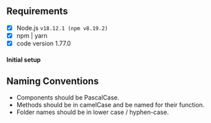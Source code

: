 ## Requirements

- [x] Node.js `v18.12.1 (npm v8.19.2)`
- [x] npm | yarn
- [x] code version 1.77.0

#### Initial setup


## Naming Conventions

- Components should be PascalCase.
- Methods should be in camelCase and be named for their function.
- Folder names should be in lower case / hyphen-case.